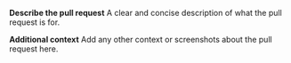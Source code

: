 **Describe the pull request**
A clear and concise description of what the pull request is for.

**Additional context**
Add any other context or screenshots about the pull request here.
